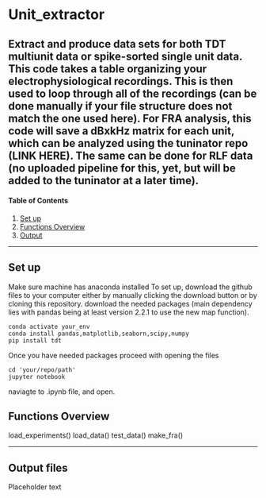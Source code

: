 # Unit_extractor
Extract and produce data sets for both TDT multiunit data or spike-sorted single unit data. This code takes a table organizing your electrophysiological recordings. This is then used to loop through all of the recordings (can be done manually if your file structure does not match the one used here). For FRA analysis, this code will save a dBxkHz matrix for each unit, which can be analyzed using the tuninator repo (LINK HERE). The same can be done for RLF data (no uploaded pipeline for this, yet, but will be added to the tuninator at a later time). 
---
#### Table of Contents

1. [Set up](#setup)
2. [Functions Overview](#main_func)
3. [Output](#output)

---



<a name="setup" />

## Set up

Make sure machine has anaconda installed
To set up, 
download the github files to your computer either by manually clicking the download button or by cloning this repository.
download the needed packages (main dependency lies with pandas being at least version 2.2.1 to use the new map function).

```
conda activate your_env
conda install pandas,matplotlib,seaborn,scipy,numpy
pip install tdt

```
Once you have needed packages proceed with opening the files

```
cd 'your/repo/path'
jupyter notebook 
```
naviagte to .ipynb file, and open.


<a name="main_func" />

## Functions Overview

load_experiments()
load_data()
test_data()
make_fra()

---

<a name="output" />



## Output files
Placeholder text

[^1]: Guo et al. 2012,Robustness of Cortical Topography across Fields, Laminae, Anesthetic States, and Neurophysiological Signal Types [paper link](https://www.jneurosci.org/content/32/27/9159).
